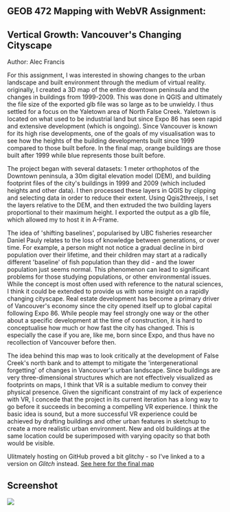## GEOB 472 Mapping with WebVR Assignment:
## Vertical Growth: Vancouver's Changing Cityscape

Author: Alec Francis

For this assignment, I was interested in showing changes to the urban landscape and built environment through the medium of virtual reality. originally, I created a 3D map of the entire downtown peninsula and the changes in buildings from 1999-2009. This was done in QGIS and ultimately the file size of the exported glb file was so large as to be unwieldy. I thus settled for a focus on the Yaletown area of North False Creek. Yaletown is located on what used to be industrial land but since Expo 86 has seen rapid and extensive development (which is ongoing). Since Vancouver is known for its high rise developments, one of the goals of my visualisation was to see how the heights of the building developments built since 1999 compared to those built before. In the final map, orange buildings are those built after 1999 while blue represents those built before.

The project began with several datasets: 1 meter orthophotos of the Downtown peninsula, a 30m digital elevation model (DEM), and building footprint files of the city's buildings in 1999 and 2009 (which included heights and other data). I then processed these layers in QGIS by clipping and selecting data in order to reduce their extent. Using Qgis2threejs, I set the layers relative to the DEM, and then extruded the two building layers proportional to their maximum height. I exported the output as a glb file, which allowed my to host it in A-Frame.

The idea of 'shifting baselines', popularised by UBC fisheries researcher Daniel Pauly relates to the loss of knowledge between generations, or over time. For example, a person might not notice a gradual decline in bird population over their lifetime, and their children may start at a radically different 'baseline' of fish population than they did - and the lower population just seems normal. This phenomenon can lead to significant problems for those studying populations, or other environmental issues. While the concept is most often used with reference to the natural sciences, I think it could be extended to provide us with some insight on a rapidly changing cityscape. Real estate development has become a primary driver of Vancouver's economy since the city opened itself up to global capital following Expo 86. While people may feel strongly one way or the other about a specific development at the time of construction, it is hard to conceptualise how much or how fast the city has changed. This is especially the case if you are, like me, born since Expo, and thus have no recollection of Vancouver before then.

The idea behind this map was to look critically at the development of False Creek's north bank and to attempt to mitigate the 'intergenerational forgetting' of changes in Vancouver's urban landscape. Since buildings are very three-dimensional structures which are not effectively visualized as footprints on maps, I think that VR is a suitable medium to convey their physical presence. Given the significant constraint of my lack of experience with VR, I concede that the project in its current iteration has a long way to go before it succeeds in becoming a compelling VR experience. I think the basic idea is sound, but a more successful VR experience could be achieved by drafting buildings and other urban features in sketchup to create a more realistic urban environment. New and old buildings at the same location could be superimposed with varying opacity so that both would be visible.

Ulitmately hosting on GitHub proved a bit glitchy - so I've linked a to a version on _Glitch_ instead.
<a href = 'https://stump-shirt.glitch.me/' title = "Vertical Growth"
  target = "_blank"> See here for the final map</a>
  
## Screenshot

<img src = 'https://github.com/kilmuir/VRVancouver/Screen Shot 2019-04-03 at 6.11.53 PM.png'>

